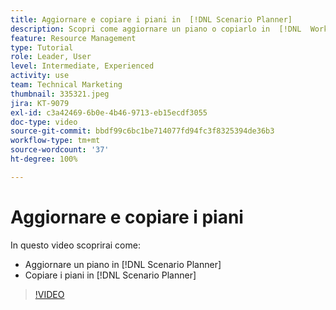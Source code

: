 ```yaml
---
title: Aggiornare e copiare i piani in  [!DNL Scenario Planner]
description: Scopri come aggiornare un piano o copiarlo in  [!DNL  Workfront] [!DNL Scenario Planner].
feature: Resource Management
type: Tutorial
role: Leader, User
level: Intermediate, Experienced
activity: use
team: Technical Marketing
thumbnail: 335321.jpeg
jira: KT-9079
exl-id: c3a42469-6b0e-4b46-9713-eb15ecdf3055
doc-type: video
source-git-commit: bbdf99c6bc1be714077fd94fc3f8325394de36b3
workflow-type: tm+mt
source-wordcount: '37'
ht-degree: 100%

---
```


# Aggiornare e copiare i piani

In questo video scoprirai come:

* Aggiornare un piano in [!DNL Scenario Planner]
* Copiare i piani in [!DNL Scenario Planner]

>[!VIDEO](https://video.tv.adobe.com/v/3412649/?quality=12&learn=on&enablevpops=1&captions=ita)
